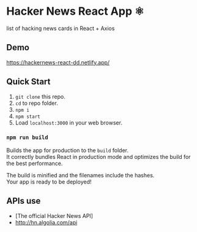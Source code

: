 # Hacker News React App ⚛

list of hacking news cards in React + Axios

Demo
----------

https://hackernews-react-dd.netlify.app/

Quick Start
----------

1. `git clone` this repo.
2. `cd` to repo folder.
4. `npm i`
5. `npm start`
6. Load `localhost:3000` in your web browser.


### `npm run build`

Builds the app for production to the `build` folder.\
It correctly bundles React in production mode and optimizes the build for the best performance.

The build is minified and the filenames include the hashes.\
Your app is ready to be deployed!

APIs use
----------

- [The official Hacker News API]
- <http://hn.algolia.com/api>
